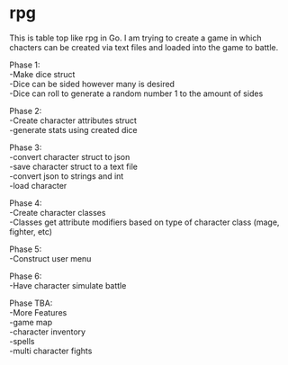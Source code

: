 # rpg
This is table top like rpg in Go.  I am trying to create a game in which chacters can be created via text files and loaded into the game to battle.

Phase 1: <br>
  -Make dice struct<br>
  -Dice can be sided however many is desired<br>
  -Dice can roll to generate a random number 1 to the amount of sides<br>
  
Phase 2:<br>
  -Create character attributes struct<br>
  -generate stats using created dice<br>
  
Phase 3:<br>
  -convert character struct to json<br>
  -save character struct to a text file<br>
  -convert json to strings and int<br>
  -load character<br>

Phase 4:<br>
  -Create character classes<br>
  -Classes get attribute modifiers based on type of character class (mage, fighter, etc)<br>
  
Phase 5:<br>
  -Construct user menu<br>
  
Phase 6:<br>
  -Have character simulate battle<br>
  
Phase TBA:<br>
  -More Features<br>
  -game map<br>
  -character inventory<br>
  -spells<br>
  -multi character fights<br>

